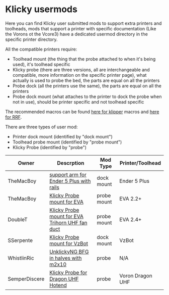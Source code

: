 # Klicky usermods

Here you can find Klicky user submitted mods to support extra printers and toolheads, mods that support a printer with specific documentation (Like the Vorons ot the Vcore3) have a dedicated usermod directory in the specific printer directory.

All the compatible printers require:

* Toolhead mount (the thing that the probe attached to when it's being used), it's toolhead specific
* Klicky probe (there are three versions, all are interchangeable and compatible, more information on the specific printer page), what actually is used to probe the bed, the parts are equal on all the printers
* Probe dock (all the printers use the same), the parts are equal on all the printers
* Probe dock mount (what attaches to the printer to dock the probe when not in use), should be printer specific and not toolhead specific

The recommended macros can be found [here for klipper](..//Klipper_macros) macros and [here for RRF](../RRF_macros).

There are three types of user mod:

* Printer dock mount (identified by "dock mount")
* Toolhead probe mount (identified by "probe mount")
* Klicky Probe (identified by "probe")


| Owner     | Descrption                                                   | Mod Type    | Printer/Toolhead |
| --------- | ------------------------------------------------------------ | ----------- | ---------------- |
| TheMacBoy | [support arm for Ender 5 Plus with rails](./TheMacBoy)       | dock mount  | Ender 5 Plus     |
| TheMacBoy | [Klicky Probe mount for EVA](./TheMacBoy)                    | probe mount | EVA 2.2+         |
| DoubleT   | [Klicky Probe mount for EVA Trihorn UHF fan duct](./DoubleT) | probe mount | EVA 2.4+         |
| SSerpente | [Klicky Probe mount for VzBot](./SSerpente)                  | dock mount  | VzBot            |
| WhistlinRic | [UnklickyNG BFG in halves with m2x10](./WhistlinRic)         | probe       | N/A              |
| SemperDiscere   | [Klicky Probe for Dragon UHF Hotend](./SemperDiscere) | probe | Voron Dragon UHF         |


